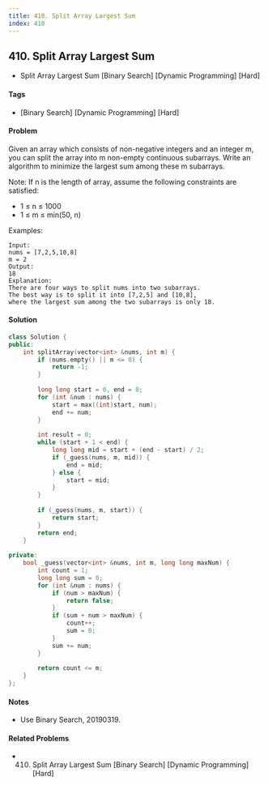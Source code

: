 ```yaml
---
title: 410. Split Array Largest Sum
index: 410
---
```


## 410. Split Array Largest Sum
- Split Array Largest Sum [Binary Search] [Dynamic Programming] [Hard]

#### Tags
- [Binary Search] [Dynamic Programming] [Hard]


#### Problem
Given an array which consists of non-negative integers and an integer m, you can split the array into m non-empty continuous subarrays. Write an algorithm to minimize the largest sum among these m subarrays.

Note:
If n is the length of array, assume the following constraints are satisfied:

- 1 ≤ n ≤ 1000
- 1 ≤ m ≤ min(50, n)

Examples:

    Input:
    nums = [7,2,5,10,8]
    m = 2
    Output:
    18
    Explanation:
    There are four ways to split nums into two subarrays.
    The best way is to split it into [7,2,5] and [10,8],
    where the largest sum among the two subarrays is only 18.

#### Solution
``` C++
class Solution {
public:
    int splitArray(vector<int> &nums, int m) {
        if (nums.empty() || m <= 0) {
            return -1;
        }
        
        long long start = 0, end = 0;
        for (int &num : nums) {
            start = max((int)start, num);
            end += num;
        }
        
        int result = 0;
        while (start + 1 < end) {
            long long mid = start + (end - start) / 2;
            if (_guess(nums, m, mid)) {
                end = mid;
            } else {
                start = mid;
            }
        }
        
        if (_guess(nums, m, start)) {
            return start;
        }
        return end;
    }
    
private:
    bool _guess(vector<int> &nums, int m, long long maxNum) {
        int count = 1;
        long long sum = 0;
        for (int &num : nums) {
            if (num > maxNum) {
                return false;
            }
            if (sum + num > maxNum) {
                count++;
                sum = 0;
            }
            sum += num;
        }
        
        return count <= m;
    }
};
```

#### Notes
- Use Binary Search, 20190319.

#### Related Problems
- 410. Split Array Largest Sum [Binary Search] [Dynamic Programming] [Hard]
